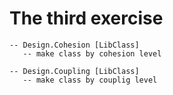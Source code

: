 # The third exercise

```
-- Design.Cohesion [LibClass]
   -- make class by cohesion level

-- Design.Coupling [LibClass]
   -- make class by couplig level
```
